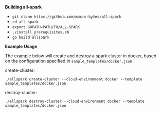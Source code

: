**Building all-spark**

* `git clone https://github.com/macro-bytes/all-spark`
* `cd all-spark`
* `export GOPATH=PATH/TO/ALL-SPARK`
* `./install_prerequisites.sh`
* `go build allspark`



**Example Usage**

The example below will create and destroy a spark cluster in docker, based on the configuration specified in `sample_templates/docker.json`


create-cluster:

`./allspark create-cluster --cloud-environment docker --template sample_templates/docker.json`

destroy-cluster:

`./allspark destroy-cluster --cloud-environment docker --template sample_templates/docker.json `
